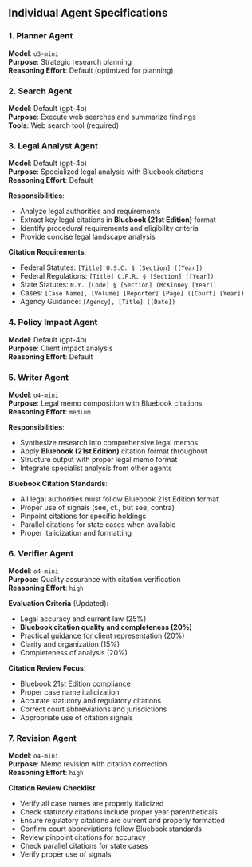 ## Individual Agent Specifications

### 1. Planner Agent
**Model**: `o3-mini`  
**Purpose**: Strategic research planning  
**Reasoning Effort**: Default (optimized for planning)

### 2. Search Agent
**Model**: Default (gpt-4o)  
**Purpose**: Execute web searches and summarize findings  
**Tools**: Web search tool (required)

### 3. Legal Analyst Agent
**Model**: Default (gpt-4o)  
**Purpose**: Specialized legal analysis with Bluebook citations  
**Reasoning Effort**: Default

**Responsibilities**:
- Analyze legal authorities and requirements
- Extract key legal citations in **Bluebook (21st Edition)** format
- Identify procedural requirements and eligibility criteria
- Provide concise legal landscape analysis

**Citation Requirements**:
- Federal Statutes: `[Title] U.S.C. § [Section] ([Year])`
- Federal Regulations: `[Title] C.F.R. § [Section] ([Year])`
- State Statutes: `N.Y. [Code] § [Section] (McKinney [Year])`
- Cases: `[Case Name], [Volume] [Reporter] [Page] ([Court] [Year])`
- Agency Guidance: `[Agency], [Title] ([Date])`

### 4. Policy Impact Agent
**Model**: Default (gpt-4o)  
**Purpose**: Client impact analysis  
**Reasoning Effort**: Default

### 5. Writer Agent
**Model**: `o4-mini`  
**Purpose**: Legal memo composition with Bluebook citations  
**Reasoning Effort**: `medium`

**Responsibilities**:
- Synthesize research into comprehensive legal memos
- Apply **Bluebook (21st Edition)** citation format throughout
- Structure output with proper legal memo format
- Integrate specialist analysis from other agents

**Bluebook Citation Standards**:
- All legal authorities must follow Bluebook 21st Edition format
- Proper use of signals (see, cf., but see, contra)
- Pinpoint citations for specific holdings
- Parallel citations for state cases when available
- Proper italicization and formatting

### 6. Verifier Agent
**Model**: `o4-mini`  
**Purpose**: Quality assurance with citation verification  
**Reasoning Effort**: `high`

**Evaluation Criteria** (Updated):
- Legal accuracy and current law (25%)
- **Bluebook citation quality and completeness (20%)**
- Practical guidance for client representation (20%)
- Clarity and organization (15%)
- Completeness of analysis (20%)

**Citation Review Focus**:
- Bluebook 21st Edition compliance
- Proper case name italicization
- Accurate statutory and regulatory citations
- Correct court abbreviations and jurisdictions
- Appropriate use of citation signals

### 7. Revision Agent
**Model**: `o4-mini`  
**Purpose**: Memo revision with citation correction  
**Reasoning Effort**: `high`

**Citation Review Checklist**:
- Verify all case names are properly italicized
- Check statutory citations include proper year parentheticals
- Ensure regulatory citations are current and properly formatted
- Confirm court abbreviations follow Bluebook standards
- Review pinpoint citations for accuracy
- Check parallel citations for state cases
- Verify proper use of signals

